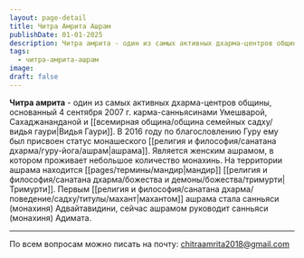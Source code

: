 ```yaml
---
layout: page-detail
title: Читра Амрита Ашрам
publishDate: 01-01-2025
description: Читра амрита - один из самых активных дхарма-центров общины, основанный 4 сентября 2007 г. карма-санньясинами Умешварой, Сахаджананданой и Видья Гаури.
tags:
  - читра-амрита-ашрам
image: 
draft: false
---
```

**Читра амрита** - один из самых активных дхарма-центров общины, основанный 4 сентября 2007 г. карма-санньясинами Умешварой, Сахаджананданой и [[всемирная община/община семейных садху/видья гаури|Видья Гаури]]. В 2016 году по благословлению Гуру ему был присвоен статус монашеского [[религия и философия/санатана дхарма/гуру-йога/ашрам|ашрама]]. Является женским ашрамом, в котором проживает небольшое количество монахинь. На территории ашрама находится [[pages/термины/мандир|мандир]] [[религия и философия/санатана дхарма/божества и демоны/божества/тримурти|Тримурти]]. Первым [[религия и философия/санатана дхарма/поведение/садху/титулы/махант|махантом]] ашрама стала санньяси (монахиня) Адвайтавидини, сейчас ашрамом руководит санньяси (монахиня) Адимата.  

  ---
  
По всем вопросам можно писать на почту: [chitraamrita2018@gmail.com](mailto:chitraamrita2018@gmail.com "Написать письмо")   

  
